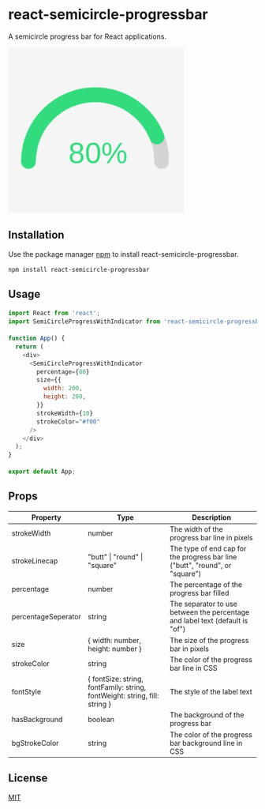 # react-semicircle-progressbar

A semicircle progress bar for React applications.

![alt text](https://raw.githubusercontent.com/4emcos/react-semicircle-progressbar/main/assets/example.jpg)

## Installation

Use the package manager [npm](https://www.npmjs.com/) to install react-semicircle-progressbar.

```bash
npm install react-semicircle-progressbar
```
## Usage

```javascript
import React from 'react';
import SemiCircleProgressWithIndicator from 'react-semicircle-progressbar';

function App() {
  return (
    <div>
      <SemiCircleProgressWithIndicator
        percentage={80}
        size={{
          width: 200,
          height: 200,
        }}
        strokeWidth={10}
        strokeColor="#f00"
      />
    </div>
  );
}

export default App;
```


## Props

| Property           | Type                                    | Description                                                                                       |
| ------------------ | --------------------------------------- | ------------------------------------------------------------------------------------------------- |
| strokeWidth        | number                                  | The width of the progress bar line in pixels                                                       |
| strokeLinecap      | "butt" &#124; "round" &#124; "square"   | The type of end cap for the progress bar line ("butt", "round", or "square")                      |
| percentage         | number                                  | The percentage of the progress bar filled                                                          |
| percentageSeperator| string                                  | The separator to use between the percentage and label text (default is "of")                     |
| size               | { width: number, height: number }       | The size of the progress bar in pixels                                                             |
| strokeColor        | string                                  | The color of the progress bar line in CSS                                                           |
| fontStyle          | { fontSize: string, fontFamily: string, fontWeight: string, fill: string } | The style of the label text |
|hasBackground       | boolean                                  | The background of the progress bar                                                                |
|bgStrokeColor       | string                                   | The color of the progress bar background line in CSS                                           |

## License
[MIT](https://choosealicense.com/licenses/mit/)